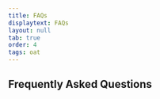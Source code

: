 ```yaml
---
title: FAQs
displaytext: FAQs
layout: null
tab: true
order: 4
tags: oat
---
```


## Frequently Asked Questions

